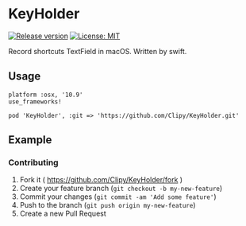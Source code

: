 # KeyHolder
[![Release version](https://img.shields.io/github/release/Clipy/KeyHolder.svg)]()
[![License: MIT](https://img.shields.io/github/license/Clipy/KeyHolder.svg)](https://github.com/Clipy/KeyHolder/blob/master/LICENSE)

Record shortcuts TextField in macOS. Written by swift.

## Usage
```
platform :osx, '10.9'
use_frameworks!

pod 'KeyHolder', :git => 'https://github.com/Clipy/KeyHolder.git'
```

## Example

### Contributing
1. Fork it ( https://github.com/Clipy/KeyHolder/fork )
2. Create your feature branch (`git checkout -b my-new-feature`)
3. Commit your changes (`git commit -am 'Add some feature'`)
4. Push to the branch (`git push origin my-new-feature`)
5. Create a new Pull Request
